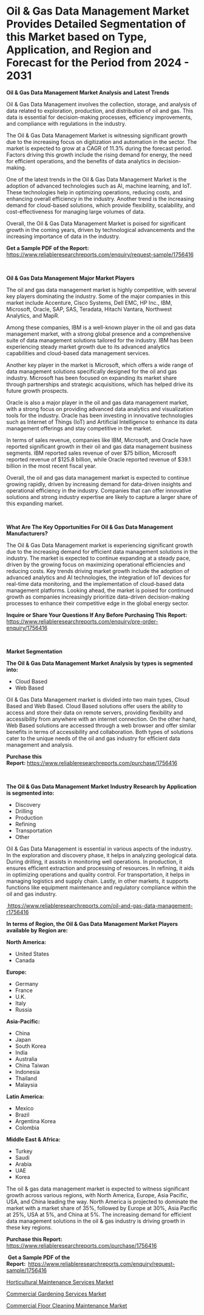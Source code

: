 <p><h1>Oil & Gas Data Management Market Provides Detailed Segmentation of this Market based on Type, Application, and Region and Forecast for the Period from 2024 - 2031</h1></p><p><strong>Oil & Gas Data Management Market Analysis and Latest Trends</strong></p>
<p><p>Oil & Gas Data Management involves the collection, storage, and analysis of data related to exploration, production, and distribution of oil and gas. This data is essential for decision-making processes, efficiency improvements, and compliance with regulations in the industry.</p><p>The Oil & Gas Data Management Market is witnessing significant growth due to the increasing focus on digitization and automation in the sector. The market is expected to grow at a CAGR of 11.3% during the forecast period. Factors driving this growth include the rising demand for energy, the need for efficient operations, and the benefits of data analytics in decision-making.</p><p>One of the latest trends in the Oil & Gas Data Management Market is the adoption of advanced technologies such as AI, machine learning, and IoT. These technologies help in optimizing operations, reducing costs, and enhancing overall efficiency in the industry. Another trend is the increasing demand for cloud-based solutions, which provide flexibility, scalability, and cost-effectiveness for managing large volumes of data.</p><p>Overall, the Oil & Gas Data Management Market is poised for significant growth in the coming years, driven by technological advancements and the increasing importance of data in the industry.</p></p>
<p><strong>Get a Sample PDF of the Report:&nbsp;</strong> <a href="https://www.reliableresearchreports.com/enquiry/request-sample/1756416">https://www.reliableresearchreports.com/enquiry/request-sample/1756416</a></p>
<p>&nbsp;</p>
<p><strong>Oil & Gas Data Management Major Market Players</strong></p>
<p><p>The oil and gas data management market is highly competitive, with several key players dominating the industry. Some of the major companies in this market include Accenture, Cisco Systems, Dell EMC, HP Inc., IBM, Microsoft, Oracle, SAP, SAS, Teradata, Hitachi Vantara, Northwest Analytics, and MapR.</p><p>Among these companies, IBM is a well-known player in the oil and gas data management market, with a strong global presence and a comprehensive suite of data management solutions tailored for the industry. IBM has been experiencing steady market growth due to its advanced analytics capabilities and cloud-based data management services.</p><p>Another key player in the market is Microsoft, which offers a wide range of data management solutions specifically designed for the oil and gas industry. Microsoft has been focused on expanding its market share through partnerships and strategic acquisitions, which has helped drive its future growth prospects.</p><p>Oracle is also a major player in the oil and gas data management market, with a strong focus on providing advanced data analytics and visualization tools for the industry. Oracle has been investing in innovative technologies such as Internet of Things (IoT) and Artificial Intelligence to enhance its data management offerings and stay competitive in the market.</p><p>In terms of sales revenue, companies like IBM, Microsoft, and Oracle have reported significant growth in their oil and gas data management business segments. IBM reported sales revenue of over $75 billion, Microsoft reported revenue of $125.8 billion, while Oracle reported revenue of $39.1 billion in the most recent fiscal year.</p><p>Overall, the oil and gas data management market is expected to continue growing rapidly, driven by increasing demand for data-driven insights and operational efficiency in the industry. Companies that can offer innovative solutions and strong industry expertise are likely to capture a larger share of this expanding market.</p></p>
<p>&nbsp;</p>
<p><strong>What Are The Key Opportunities For Oil & Gas Data Management Manufacturers?</strong></p>
<p><p>The Oil & Gas Data Management market is experiencing significant growth due to the increasing demand for efficient data management solutions in the industry. The market is expected to continue expanding at a steady pace, driven by the growing focus on maximizing operational efficiencies and reducing costs. Key trends driving market growth include the adoption of advanced analytics and AI technologies, the integration of IoT devices for real-time data monitoring, and the implementation of cloud-based data management platforms. Looking ahead, the market is poised for continued growth as companies increasingly prioritize data-driven decision-making processes to enhance their competitive edge in the global energy sector.</p></p>
<p><strong>Inquire or Share Your Questions If Any Before Purchasing This Report:</strong> <a href="https://www.reliableresearchreports.com/enquiry/pre-order-enquiry/1756416">https://www.reliableresearchreports.com/enquiry/pre-order-enquiry/1756416</a></p>
<p>&nbsp;</p>
<p><strong>Market Segmentation</strong></p>
<p><strong>The Oil & Gas Data Management Market Analysis by types is segmented into:</strong></p>
<p><ul><li>Cloud Based</li><li>Web Based</li></ul></p>
<p><p>Oil & Gas Data Management market is divided into two main types, Cloud Based and Web Based. Cloud Based solutions offer users the ability to access and store their data on remote servers, providing flexibility and accessibility from anywhere with an internet connection. On the other hand, Web Based solutions are accessed through a web browser and offer similar benefits in terms of accessibility and collaboration. Both types of solutions cater to the unique needs of the oil and gas industry for efficient data management and analysis.</p></p>
<p><strong>Purchase this Report:&nbsp;</strong><a href="https://www.reliableresearchreports.com/purchase/1756416">https://www.reliableresearchreports.com/purchase/1756416</a></p>
<p>&nbsp;</p>
<p><strong>The Oil & Gas Data Management Market Industry Research by Application is segmented into:</strong></p>
<p><ul><li>Discovery</li><li>Drilling</li><li>Production</li><li>Refining</li><li>Transportation</li><li>Other</li></ul></p>
<p><p>Oil & Gas Data Management is essential in various aspects of the industry. In the exploration and discovery phase, it helps in analyzing geological data. During drilling, it assists in monitoring well operations. In production, it ensures efficient extraction and processing of resources. In refining, it aids in optimizing operations and quality control. For transportation, it helps in managing logistics and supply chain. Lastly, in other markets, it supports functions like equipment maintenance and regulatory compliance within the oil and gas industry.</p></p>
<p><a href="https://www.reliableresearchreports.com/oil-and-gas-data-management-r1756416">&nbsp;https://www.reliableresearchreports.com/oil-and-gas-data-management-r1756416</a></p>
<p><strong>In terms of Region, the Oil & Gas Data Management Market Players available by Region are:</strong></p>
<p>
    <p> <strong> North America: </strong>
        <ul>
            <li>United States</li>
            <li>Canada</li>
        </ul>
        </p> 
    <p> <strong> Europe: </strong>
        <ul>
            <li>Germany</li>
            <li>France</li>
            <li>U.K.</li>
            <li>Italy</li>
            <li>Russia</li>
        </ul>
        </p> 
    <p> <strong> Asia-Pacific: </strong>
        <ul>
            <li>China</li>
            <li>Japan</li>
            <li>South Korea</li>
            <li>India</li>
            <li>Australia</li>
            <li>China Taiwan</li>
            <li>Indonesia</li>
            <li>Thailand</li>
            <li>Malaysia</li>
        </ul>
        </p> 
    <p> <strong> Latin America: </strong>
        <ul>
            <li>Mexico</li>
            <li>Brazil</li>
            <li>Argentina Korea</li>
            <li>Colombia</li>
        </ul>
        </p> 
    <p> <strong> Middle East & Africa: </strong>
        <ul>
            <li>Turkey</li>
            <li>Saudi</li>
            <li>Arabia</li>
            <li>UAE</li>
            <li>Korea</li>
        </ul>
    </p>
    </p>
<p><p>The oil & gas data management market is expected to witness significant growth across various regions, with North America, Europe, Asia Pacific, USA, and China leading the way. North America is projected to dominate the market with a market share of 35%, followed by Europe at 30%, Asia Pacific at 25%, USA at 5%, and China at 5%. The increasing demand for efficient data management solutions in the oil & gas industry is driving growth in these key regions.</p></p>
<p><strong>Purchase this Report: </strong><a href="https://www.reliableresearchreports.com/purchase/1756416">https://www.reliableresearchreports.com/purchase/1756416</a></p>
<p>&nbsp;<strong>Get a Sample PDF of the Report:&nbsp;&nbsp;</strong><a href="https://www.reliableresearchreports.com/enquiry/request-sample/1756416">https://www.reliableresearchreports.com/enquiry/request-sample/1756416</a></p>
<p><strong></strong></p>
<p><p><a href="https://github.com/barbarakss89/Market-Research-Report-List-1/blob/main/horticultural-maintenance-services-market.md">Horticultural Maintenance Services Market</a></p><p><a href="https://github.com/nicholepatriciadoylenwnrjr0/Market-Research-Report-List-2/blob/main/commercial-gardening-services-market.md">Commercial Gardening Services Market</a></p><p><a href="https://github.com/gamblestampleyjenny50m5sl6/Market-Research-Report-List-2/blob/main/commercial-floor-cleaning-maintenance-market.md">Commercial Floor Cleaning Maintenance Market</a></p></p>